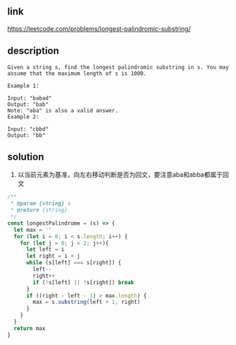 ## link

https://leetcode.com/problems/longest-palindromic-substring/

## description

```
Given a string s, find the longest palindromic substring in s. You may assume that the maximum length of s is 1000.

Example 1:

Input: "babad"
Output: "bab"
Note: "aba" is also a valid answer.
Example 2:

Input: "cbbd"
Output: "bb"

```

## solution

1. 以当前元素为基准，向左右移动判断是否为回文，要注意aba和abba都属于回文

```javascript
/**
 * @param {string} s
 * @return {string}
 */
const longestPalindrome = (s) => {
  let max = ''  
  for (let i = 0; i < s.length; i++) {
    for (let j = 0; j < 2; j++){
      let left = i
      let right = i + j
      while (s[left] === s[right]) {
        left--
        right++
        if (!s[left] || !s[right]) break  
      }
      if ((right - left - 1) > max.length) {
        max = s.substring(left + 1, right)  
      }
    }  
  }   
  return max  
}
```
